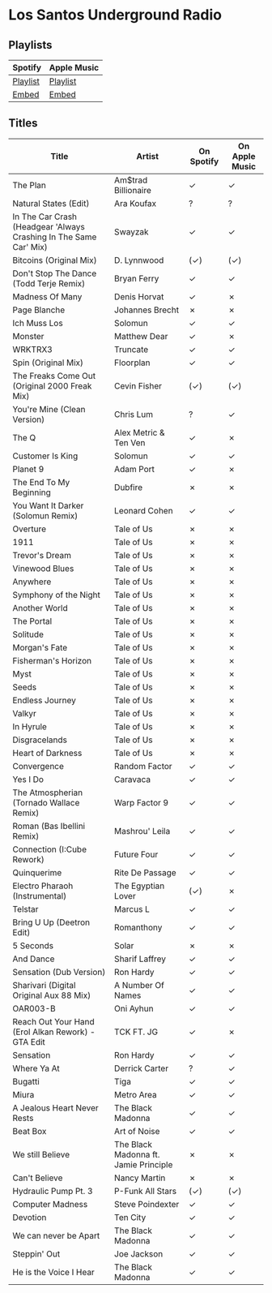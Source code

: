 # Los Santos Underground Radio

## Playlists

| Spotify                                                                                     | Apple Music   |
| ------------------------------------------------------------------------------------------- | ------------- |
| [Playlist](https://open.spotify.com/user/marauderxtreme/playlist/1CvNtphMvM73dZ8e6Ndzg9)    | [Playlist](https://itunes.apple.com/de/playlist/gta-v-los-santos-underground-radio/pl.u-844jTa7v13e) |
| [Embed](https://open.spotify.com/embed/user/marauderxtreme/playlist/1CvNtphMvM73dZ8e6Ndzg9) | [Embed](https://tools.applemusic.com/embed/v1/playlist/pl.u-844jTa7v13e)    |

## Titles

| Title                                                             | Artist                                | On Spotify | On Apple Music |
| ----------------------------------------------------------------- | ------------------------------------- | ---------- | -------------- |
| The Plan                                                          | Am$trad Billionaire                   | ✓          | ✓              |
| Natural States (Edit)                                             | Ara Koufax                            | ?          | ?              |
| In The Car Crash (Headgear 'Always Crashing In The Same Car' Mix) | Swayzak                               | ✓          | ✓              |
| Bitcoins (Original Mix)                                           | D. Lynnwood                           | (✓)        | (✓)            |
| Don't Stop The Dance (Todd Terje Remix)                           | Bryan Ferry                           | ✓          | ✓              |
| Madness Of Many                                                   | Denis Horvat                          | ✓          | ✗              |
| Page Blanche                                                      | Johannes Brecht                       | ✗          | ✗              |
| Ich Muss Los                                                      | Solomun                               | ✓          | ✓              |
| Monster                                                           | Matthew Dear                          | ✓          | ✗              |
| WRKTRX3                                                           | Truncate                              | ✓          | ✓              |
| Spin (Original Mix)                                               | Floorplan                             | ✓          | ✓              |
| The Freaks Come Out (Original 2000 Freak Mix)                     | Cevin Fisher                          | (✓)        | (✓)            |
| You're Mine (Clean Version)                                       | Chris Lum                             | ?          | ✓              |
| The Q                                                             | Alex Metric & Ten Ven                 | ✓          | ✗              |
| Customer Is King                                                  | Solomun                               | ✓          | ✓              |
| Planet 9                                                          | Adam Port                             | ✓          | ✗              |
| The End To My Beginning                                           | Dubfire                               | ✗          | ✗              |
| You Want It Darker (Solomun Remix)                                | Leonard Cohen                         | ✓          | ✓              |
| Overture                                                          | Tale of Us                            | ✗          | ✗              |
| 1911                                                              | Tale of Us                            | ✗          | ✗              |
| Trevor's Dream                                                    | Tale of Us                            | ✗          | ✗              |
| Vinewood Blues                                                    | Tale of Us                            | ✗          | ✗              |
| Anywhere                                                          | Tale of Us                            | ✗          | ✗              |
| Symphony of the Night                                             | Tale of Us                            | ✗          | ✗              |
| Another World                                                     | Tale of Us                            | ✗          | ✗              |
| The Portal                                                        | Tale of Us                            | ✗          | ✗              |
| Solitude                                                          | Tale of Us                            | ✗          | ✗              |
| Morgan's Fate                                                     | Tale of Us                            | ✗          | ✗              |
| Fisherman's Horizon                                               | Tale of Us                            | ✗          | ✗              |
| Myst                                                              | Tale of Us                            | ✗          | ✗              |
| Seeds                                                             | Tale of Us                            | ✗          | ✗              |
| Endless Journey                                                   | Tale of Us                            | ✗          | ✗              |
| Valkyr                                                            | Tale of Us                            | ✗          | ✗              |
| In Hyrule                                                         | Tale of Us                            | ✗          | ✗              |
| Disgracelands                                                     | Tale of Us                            | ✗          | ✗              |
| Heart of Darkness                                                 | Tale of Us                            | ✗          | ✗              |
| Convergence                                                       | Random Factor                         | ✓          | ✓              |
| Yes I Do                                                          | Caravaca                              | ✓          | ✓              |
| The Atmospherian (Tornado Wallace Remix)                          | Warp Factor 9                         | ✓          | ✓              |
| Roman (Bas Ibellini Remix)                                        | Mashrou' Leila                        | ✓          | ✓              |
| Connection (I:Cube Rework)                                        | Future Four                           | ✓          | ✓              |
| Quinquerime                                                       | Rite De Passage                       | ✓          | ✓              |
| Electro Pharaoh (Instrumental)                                    | The Egyptian Lover                    | (✓)        | ✗              |
| Telstar                                                           | Marcus L                              | ✓          | ✓              |
| Bring U Up (Deetron Edit)                                         | Romanthony                            | ✓          | ✓              |
| 5 Seconds                                                         | Solar                                 | ✗          | ✗              |
| And Dance                                                         | Sharif Laffrey                        | ✓          | ✓              |
| Sensation (Dub Version)                                           | Ron Hardy                             | ✓          | ✓              |
| Sharivari (Digital Original Aux 88 Mix)                           | A Number Of Names                     | ✓          | ✓              |
| OAR003-B                                                          | Oni Ayhun                             | ✓          | ✓              |
| Reach Out Your Hand (Erol Alkan Rework) - GTA Edit                | TCK FT. JG                            | ✓          | ✗              |
| Sensation                                                         | Ron Hardy                             | ✓          | ✓              |
| Where Ya At                                                       | Derrick Carter                        | ?          | ✓              |
| Bugatti                                                           | Tiga                                  | ✓          | ✓              |
| Miura                                                             | Metro Area                            | ✓          | ✓              |
| A Jealous Heart Never Rests                                       | The Black Madonna                     | ✓          | ✓              |
| Beat Box                                                          | Art of Noise                          | ✓          | ✓              |
| We still Believe                                                  | The Black Madonna ft. Jamie Principle | ✗          | ✗              |
| Can't Believe                                                     | Nancy Martin                          | ✗          | ✗              |
| Hydraulic Pump Pt. 3                                              | P-Funk All Stars                      | (✓)        | (✓)            |
| Computer Madness                                                  | Steve Poindexter                      | ✓          | ✓              |
| Devotion                                                          | Ten City                              | ✓          | ✓              |
| We can never be Apart                                             | The Black Madonna                     | ✓          | ✓              |
| Steppin' Out                                                      | Joe Jackson                           | ✓          | ✓              |
| He is the Voice I Hear                                            | The Black Madonna                     | ✓          | ✓              |
